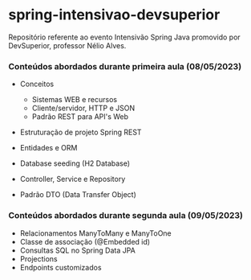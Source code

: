 # spring-intensivao-devsuperior
Repositório referente ao evento Intensivão Spring Java promovido por DevSuperior, professor Nélio Alves.



### Conteúdos abordados durante primeira aula (08/05/2023)

- Conceitos 
  - Sistemas WEB e recursos
  - Cliente/servidor, HTTP e JSON
  - Padrão REST para API's Web

- Estruturação de projeto Spring REST
- Entidades e ORM
- Database seeding (H2 Database)
- Controller, Service e Repository
- Padrão DTO (Data Transfer Object)

### Conteúdos abordados durante segunda aula (09/05/2023)

- Relacionamentos ManyToMany e ManyToOne
- Classe de associação (@Embedded id)
- Consultas SQL no Spring Data JPA
- Projections
- Endpoints customizados

